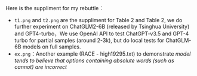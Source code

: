 Here is the suppliment for my rebuttle：

- `t1.png` and `t2.png` are the suppliment for Table 2 and Table 2, we do further experiment on ChatGLM2-6B (released by Tsinghua University) and GPT4-turbo，We use OpenAI API to test ChatGPT-v3.5 and GPT-4 turbo for partial samples (around 2-3k), but do local tests for ChatGLM-6B models on full samples.
- `ex.png`：Another example (RACE - high19295.txt) to demonstrate *model tends to believe that options containing absolute words (such as cannot) are incorrect*


